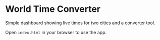 # World Time Converter

Simple dashboard showing live times for two cities and a converter tool.

Open `index.html` in your browser to use the app.
